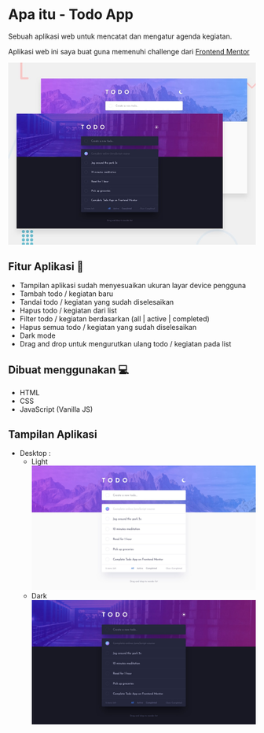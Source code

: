 # Apa itu - Todo App

Sebuah aplikasi web untuk mencatat dan mengatur agenda kegiatan.

Aplikasi web ini saya buat guna memenuhi challenge dari [Frontend Mentor](https://www.frontendmentor.io)

![Design preview for the Todo app coding challenge](./design/desktop-preview.jpg)

## Fitur Aplikasi 👋

- Tampilan aplikasi sudah menyesuaikan ukuran layar device pengguna
- Tambah todo / kegiatan baru
- Tandai todo / kegiatan yang sudah diselesaikan
- Hapus todo / kegiatan dari list
- Filter todo / kegiatan berdasarkan (all | active | completed)
- Hapus semua todo / kegiatan yang sudah diselesaikan
- Dark mode
- Drag and drop untuk mengurutkan ulang todo / kegiatan pada list


## Dibuat menggunakan 💻

- HTML
- CSS
- JavaScript (Vanilla JS)

## Tampilan Aplikasi

- Desktop :
  - Light
    ![Light](./design/desktop-design-light.jpg)
  - Dark
  ![Dark](./design/desktop-design-dark.jpg)


